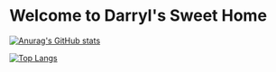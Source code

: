 # **Welcome to Darryl's Sweet Home**

[![Anurag's GitHub stats](https://github-readme-stats.vercel.app/api?username=bboysun&show_icons=true&theme=tokyonight)](https://github.com/anuraghazra/github-readme-stats)

[![Top Langs](https://github-readme-stats.vercel.app/api/top-langs/?username=bboysun&layout=compact&theme=tokyonight)](https://github.com/anuraghazra/github-readme-stats)